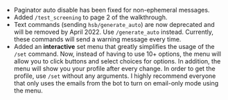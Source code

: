 - Paginator auto disable has been fixed for non-ephemeral messages.
- Added `/test_screening` to page 2 of the walkthrough.
- Text commands (sending `hsb/generate_auto`) are now deprecated and will be removed by April 2022. Use `/generate_auto` instead. Currently, these commands will send a warning message every time.
- Added an **interactive** set menu that greatly simplifies the usage of the `/set` command. Now, instead of having to use 10+ options, the menu will allow you to click buttons and select choices for options. In addition, the menu will show you your profile after every change. In order to get the profile, use `/set` without any arguments. I highly recommend everyone that only uses the emails from the bot to turn on email-only mode using the menu.
